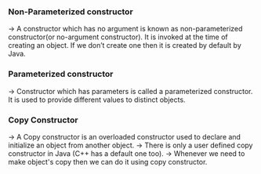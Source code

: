 <h3> Non-Parameterized constructor </h3>

-> A constructor which has no argument is known as non-parameterized constructor(or no-argument constructor). It is invoked at the time of creating an object. If we don’t create one then it is created by default by Java.

<h3> Parameterized constructor </h3>

-> Constructor which has parameters is called a parameterized constructor. It is used to provide different values to distinct objects. 

<h3> Copy Constructor </h3>

-> A Copy constructor is an overloaded constructor used to declare and initialize an object from another object. 
-> There is only a user defined copy constructor in Java (C++ has a default one too).
-> Whenever we need to make object's copy then we can do it using copy constructor.
